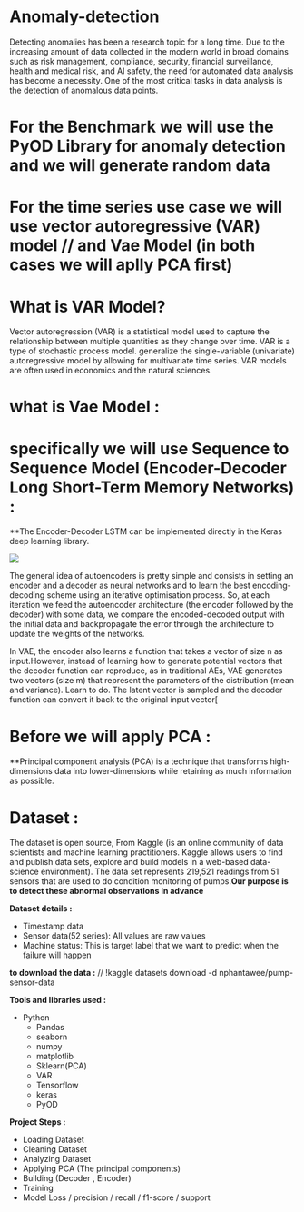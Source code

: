 # Anomaly-detection

 Detecting anomalies has been a research topic for a long time. Due to the increasing amount of data collected in the modern world in broad domains such as risk management, compliance, security, financial surveillance, health and medical risk, and AI safety, the need for automated data analysis has become a necessity. One of the most critical tasks in data analysis is the detection of anomalous data points.

# For the Benchmark we will use the PyOD Library for anomaly detection and we will generate random data

# For the time series use case we will use vector autoregressive (VAR) model // and  Vae Model (in both cases we will aplly PCA first)  
 
# What is VAR Model?
Vector autoregression (VAR) is a statistical model used to capture the relationship between multiple quantities as they change over time. VAR is a type of stochastic process model. generalize the single-variable (univariate) autoregressive model by allowing for multivariate time series. VAR models are often used in economics and the natural sciences.

# what is Vae Model :

# specifically we will use Sequence to Sequence Model (Encoder-Decoder Long Short-Term Memory Networks) :

**The Encoder-Decoder LSTM can be implemented directly in the Keras deep learning library.

![](https://miro.medium.com/max/1400/1*bY_ShNK6lBCQ3D9LYIfwJg@2x.png)

The general idea of autoencoders is pretty simple and consists in setting an encoder and a decoder as neural networks and to learn the best encoding-decoding scheme using an iterative optimisation process. So, at each iteration we feed the autoencoder architecture (the encoder followed by the decoder) with some data, we compare the encoded-decoded output with the initial data and backpropagate the error through the architecture to update the weights of the networks.

In VAE, the encoder also learns a function that takes a vector of size n as input.However, instead of learning how to generate potential vectors that the decoder function can reproduce, as in traditional AEs, VAE generates two vectors (size m) that represent the parameters of the distribution (mean and variance). Learn to do. The latent vector is sampled and the decoder function can convert it back to the original input vector[


# Before we will apply PCA : 
**Principal component analysis (PCA) is a technique that transforms high-dimensions data into lower-dimensions while retaining as much information as possible.

# Dataset :
The dataset is open source, From Kaggle (is an online community of data scientists and machine learning practitioners. Kaggle allows users to find and publish data sets, explore and build models in a web-based data-science environment).
The data set represents 219,521 readings from 51 sensors  that are used to do condition monitoring of pumps.**Our purpose is to detect these abnormal observations in advance** 

**Dataset details :** 

-  Timestamp data
-  Sensor data(52 series): All values are raw values
-  Machine status: This is target label that we want to predict when the failure will happen


**to download the data :** 
// !kaggle datasets download -d nphantawee/pump-sensor-data

**Tools and libraries used :**

-   Python
    -   Pandas
    -   seaborn
    -   numpy
    -   matplotlib
    -   Sklearn(PCA)
    -   VAR
    -   Tensorflow
    -   keras
    -   PyOD
  
 **Project Steps :** 

-  Loading Dataset
-  Cleaning Dataset
-  Analyzing Dataset
-  Applying PCA (The principal components)
-  Building (Decoder , Encoder)
-  Training 
-  Model Loss /  precision  /  recall / f1-score  / support
